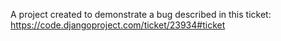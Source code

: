 A project created to demonstrate a bug described in this ticket: https://code.djangoproject.com/ticket/23934#ticket
